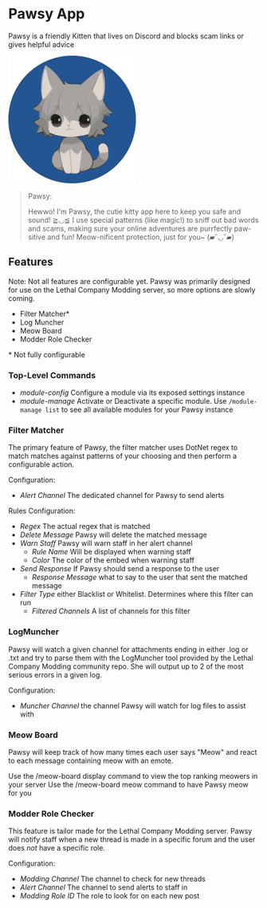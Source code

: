 # Pawsy App

Pawsy is a friendly Kitten that lives on Discord and blocks scam links or gives helpful advice

![Pawsy](Assets/img/Pawsy-small.png)

> Pawsy:
>
> Hewwo! I'm Pawsy, the cutie kitty app here to keep you safe and sound! ≧◡≦ I use special patterns (like magic!) to sniff out bad words and scams, making sure your online adventures are purrfectly paw-sitive and fun! Meow-nificent protection, just for you~ (▰˘◡˘▰)

## Features

Note: Not all features are configurable yet. Pawsy was primarily designed for use on the Lethal Company Modding server, so more options are slowly coming.

- Filter Matcher*
- Log Muncher
- Meow Board
- Modder Role Checker

\* Not fully configurable

### Top-Level Commands

- *module-config* Configure a module via its exposed settings instance
- *module-manage* Activate or Deactivate a specific module. Use `/module-manage list` to see all available modules for your Pawsy instance

### Filter Matcher

The primary feature of Pawsy, the filter matcher uses DotNet regex to match matches against patterns of your choosing and then perform a configurable action.

Configuration:

- *Alert Channel* The dedicated channel for Pawsy to send alerts

Rules Configuration:

- *Regex* The actual regex that is matched
- *Delete Message* Pawsy will delete the matched message
- *Warn Staff* Pawsy will warn staff in her alert channel
  - *Rule Name* Will be displayed when warning staff
  - *Color* The color of the embed when warning staff
- *Send Response* If Pawsy should send a response to the user
  - *Response Message* what to say to the user that sent the matched message
- *Filter Type* either Blacklist or Whitelist. Determines where this filter can run
  - *Filtered Channels* A list of channels for this filter

### LogMuncher

Pawsy will watch a given channel for attachments ending in either .log or .txt and try to parse them with the LogMuncher tool provided by the Lethal Company Modding community repo. She will output up to 2 of the most serious errors in a given log.

Configuration:

- *Muncher Channel* the channel Pawsy will watch for log files to assist with

### Meow Board

Pawsy will keep track of how many times each user says "Meow" and react to each message containing meow with an emote.

Use the /meow-board display command to view the top ranking meowers in your server
Use the /meow-board meow command to have Pawsy meow for you

### Modder Role Checker

This feature is tailor made for the Lethal Company Modding server. Pawsy will notify staff when a new thread is made in a specific forum and the user does *not* have a specific role.

Configuration:

- *Modding Channel* The channel to check for new threads
- *Alert Channel* The channel to send alerts to staff in
- *Modding Role ID* The role to look for on each new post
